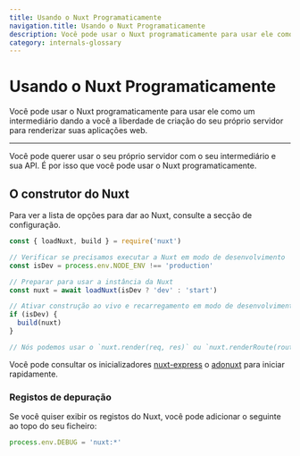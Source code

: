 ```yaml
---
title: Usando o Nuxt Programaticamente
navigation.title: Usando o Nuxt Programaticamente
description: Você pode usar o Nuxt programaticamente para usar ele como um intermediário dando a você a liberdade de criação do seu próprio servidor para renderizar suas aplicações web.
category: internals-glossary
---
```

# Usando o Nuxt Programaticamente

Você pode usar o Nuxt programaticamente para usar ele como um intermediário dando a você a liberdade de criação do seu próprio servidor para renderizar suas aplicações web.

---

Você pode querer usar o seu próprio servidor com o seu intermediário e sua API. É por isso que você pode usar o Nuxt programaticamente.

## O construtor do Nuxt

Para ver a lista de opções para dar ao Nuxt, consulte a secção de configuração.

```js
const { loadNuxt, build } = require('nuxt')

// Verificar se precisamos executar a Nuxt em modo de desenvolvimento
const isDev = process.env.NODE_ENV !== 'production'

// Preparar para usar a instância da Nuxt
const nuxt = await loadNuxt(isDev ? 'dev' : 'start')

// Ativar construção ao vivo e recarregamento em modo de desenvolvimento
if (isDev) {
  build(nuxt)
}

// Nós podemos usar o `nuxt.render(req, res)` ou `nuxt.renderRoute(route, context)`
```

Você pode consultar os inicializadores [nuxt-express](https://github.com/nuxt/express) o [adonuxt](https://github.com/nuxt/adonuxt) para iniciar rapidamente.

### Registos de depuração

Se você quiser exibir os registos do Nuxt, você pode adicionar o seguinte ao topo do seu ficheiro:

```js
process.env.DEBUG = 'nuxt:*'
```
